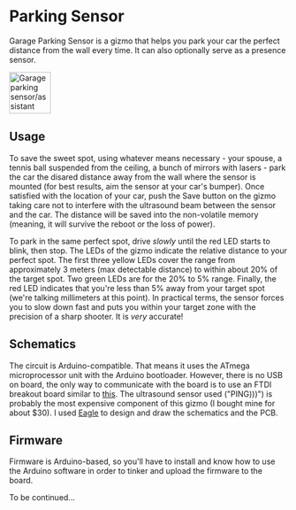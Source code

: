 # Parking Sensor

Garage Parking Sensor is a gizmo that helps you park your car the perfect distance from the wall every time. It can also optionally serve as a presence sensor.

<a href="https://www.flickr.com/photos/sudarkoff/14485954765" title="Garage parking sensor/assistant by George Sudarkoff, on Flickr"><img src="https://farm3.staticflickr.com/2913/14485954765_ab3991cbdd_s.jpg" width="75" height="75" alt="Garage parking sensor/assistant"></a>

## Usage

To save the sweet spot, using whatever means necessary - your spouse, a tennis ball suspended from the ceiling, a bunch of mirrors with lasers - park the car the disared distance away from the wall where the sensor is mounted (for best results, aim the sensor at your car's bumper). Once satisfied with the location of your car, push the Save button on the gizmo taking care not to interfere with the ultrasound beam between the sensor and the car. The distance will be saved into the non-volatile memory (meaning, it will survive the reboot or the loss of power).

To park in the same perfect spot, drive *slowly* until the red LED starts to blink, then stop. The LEDs of the gizmo indicate the relative distance to your perfect spot. The first three yellow LEDs cover the range from approximately 3 meters (max detectable distance) to within about 20% of the target spot. Two green LEDs are for the 20% to 5% range. Finally, the red LED indicates that you're less than 5% away from your target spot (we're talking millimeters at this point). In practical terms, the sensor forces you to slow down fast and puts you within your target zone with the precision of a sharp shooter. It is *very* accurate!

## Schematics

The circuit is Arduino-compatible. That means it uses the ATmega microprocessor unit with the Arduino bootloader. However, there is no USB on board, the only way to communicate with the board is to use an FTDI breakout board similar to [this](https://www.sparkfun.com/products/9716). The ultrasound sensor used ("PING)))") is probably the most expensive component of this gizmo (I bought mine for about $30). I used [Eagle](http://www.cadsoftusa.com/) to design and draw the schematics and the PCB.

## Firmware

Firmware is Arduino-based, so you'll have to install and know how to use the Arduino software in order to tinker and upload the firmware to the board.

To be continued...
